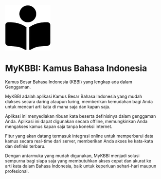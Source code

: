 <img src="https://raw.githubusercontent.com/x-labs-86/hosting-assets/refs/heads/main/kbbi/icon.png" width="150" />

# MyKBBI: Kamus Bahasa Indonesia

Kamus Besar Bahasa Indonesia (KBBI) yang lengkap ada dalam Genggaman.

MyKBBI adalah aplikasi Kamus Besar Bahasa Indonesia yang mudah diakses secara daring ataupun luring, memberikan kemudahan bagi Anda untuk mencari arti kata di mana saja dan kapan saja.

Aplikasi ini menyediakan ribuan kata beserta definisinya dalam genggaman Anda. Aplikasi ini dapat digunakan secara offline, memungkinkan Anda mengakses kamus kapan saja tanpa koneksi internet.

Fitur yang akan datang termasuk integrasi online untuk memperbarui data kamus secara real-time dari server, memberikan Anda akses ke kata-kata dan definisi terbaru.

Dengan antarmuka yang mudah digunakan, MyKBBI menjadi solusi sempurna bagi siapa saja yang membutuhkan akses cepat dan akurat ke arti kata dalam Bahasa Indonesia, baik untuk keperluan sehari-hari maupun profesional.
